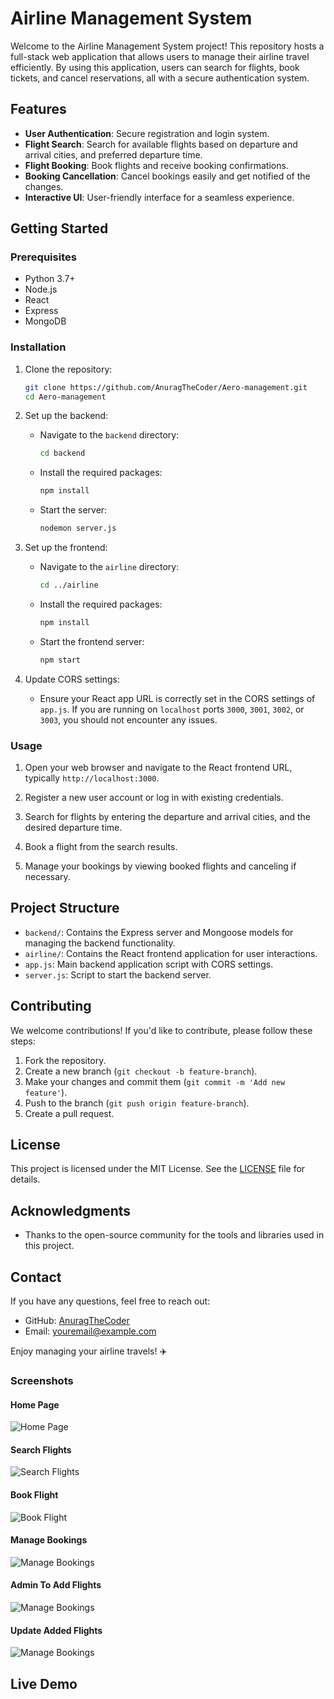 # Airline Management System

Welcome to the Airline Management System project! This repository hosts a full-stack web application that allows users to manage their airline travel efficiently. By using this application, users can search for flights, book tickets, and cancel reservations, all with a secure authentication system.

## Features

- **User Authentication**: Secure registration and login system.
- **Flight Search**: Search for available flights based on departure and arrival cities, and preferred departure time.
- **Flight Booking**: Book flights and receive booking confirmations.
- **Booking Cancellation**: Cancel bookings easily and get notified of the changes.
- **Interactive UI**: User-friendly interface for a seamless experience.

## Getting Started

### Prerequisites

- Python 3.7+
- Node.js
- React
- Express
- MongoDB

### Installation

1. Clone the repository:
    ```bash
    git clone https://github.com/AnuragTheCoder/Aero-management.git
    cd Aero-management
    ```

2. Set up the backend:
    - Navigate to the `backend` directory:
      ```bash
      cd backend
      ```
    - Install the required packages:
      ```bash
      npm install
      ```
    - Start the server:
      ```bash
      nodemon server.js
      ```

3. Set up the frontend:
    - Navigate to the `airline` directory:
      ```bash
      cd ../airline
      ```
    - Install the required packages:
      ```bash
      npm install
      ```
    - Start the frontend server:
      ```bash
      npm start
      ```

4. Update CORS settings:
    - Ensure your React app URL is correctly set in the CORS settings of `app.js`. If you are running on `localhost` ports `3000`, `3001`, `3002`, or `3003`, you should not encounter any issues.

### Usage

1. Open your web browser and navigate to the React frontend URL, typically `http://localhost:3000`.

2. Register a new user account or log in with existing credentials.

3. Search for flights by entering the departure and arrival cities, and the desired departure time.

4. Book a flight from the search results.

5. Manage your bookings by viewing booked flights and canceling if necessary.

## Project Structure

- `backend/`: Contains the Express server and Mongoose models for managing the backend functionality.
- `airline/`: Contains the React frontend application for user interactions.
- `app.js`: Main backend application script with CORS settings.
- `server.js`: Script to start the backend server.

## Contributing

We welcome contributions! If you'd like to contribute, please follow these steps:

1. Fork the repository.
2. Create a new branch (`git checkout -b feature-branch`).
3. Make your changes and commit them (`git commit -m 'Add new feature'`).
4. Push to the branch (`git push origin feature-branch`).
5. Create a pull request.

## License

This project is licensed under the MIT License. See the [LICENSE](LICENSE) file for details.

## Acknowledgments

- Thanks to the open-source community for the tools and libraries used in this project.

## Contact

If you have any questions, feel free to reach out:

- GitHub: [AnuragTheCoder](https://github.com/AnuragTheCoder)
- Email: youremail@example.com

Enjoy managing your airline travels! ✈️

### Screenshots

#### Home Page
![Home Page](screenshots/1.png)

#### Search Flights
![Search Flights](screenshots/2.png)

#### Book Flight
![Book Flight](screenshots/3.png)

#### Manage Bookings
![Manage Bookings](screenshots/4.png)

#### Admin To Add Flights
![Manage Bookings](screenshots/5.png)

#### Update Added Flights
![Manage Bookings](screenshots/6.png)


## Live Demo

